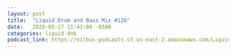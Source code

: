 ```yaml
---
layout: post
title:  "Liquid Drum and Bass Mix #126"
date:   2020-05-17 11:43:00 -0500
categories: liquid-dnb
podcast_link: https://nilbus-podcasts.s3.us-east-2.amazonaws.com/Liquid+Drum+and+Bass/Sound+Territory+-+Liquid+Drum+and+Bass+Mix+%23126.mp3
---
```

